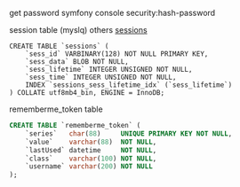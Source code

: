 get password symfony console security:hash-password


session table (myslq)
others [sessions](https://symfony.com/doc/current/session/database.html)

```mysql
CREATE TABLE `sessions` (
    `sess_id` VARBINARY(128) NOT NULL PRIMARY KEY,
    `sess_data` BLOB NOT NULL,
    `sess_lifetime` INTEGER UNSIGNED NOT NULL,
    `sess_time` INTEGER UNSIGNED NOT NULL,
    INDEX `sessions_sess_lifetime_idx` (`sess_lifetime`)
) COLLATE utf8mb4_bin, ENGINE = InnoDB;
```


rememberme_token table

```sql
CREATE TABLE `rememberme_token` (
    `series`   char(88)     UNIQUE PRIMARY KEY NOT NULL,
    `value`    varchar(88)  NOT NULL,
    `lastUsed` datetime     NOT NULL,
    `class`    varchar(100) NOT NULL,
    `username` varchar(200) NOT NULL
);
```